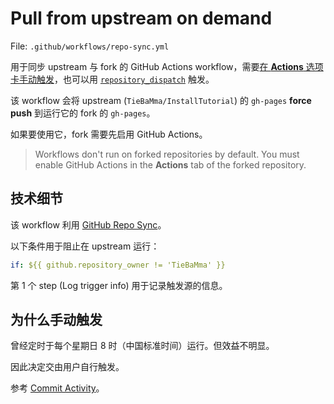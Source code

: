 # Pull from upstream on demand

File: `.github/workflows/repo-sync.yml`

用于同步 upstream 与 fork 的 GitHub Actions workflow，需要[在 **Actions** 选项卡手动触发](https://docs.github.com/en/actions/configuring-and-managing-workflows/configuring-a-workflow#manually-running-a-workflow)，也可以用 [`repository_dispatch`](https://docs.github.com/en/actions/reference/events-that-trigger-workflows#repository_dispatch) 触发。

该 workflow 会将 upstream (`TieBaMma/InstallTutorial`) 的 `gh-pages` **force push** 到运行它的 fork 的 `gh-pages`。

如果要使用它，fork 需要先启用 GitHub Actions。

> Workflows don't run on forked repositories by default. You must enable GitHub Actions in the **Actions** tab of the forked repository.

## 技术细节

该 workflow 利用 [GitHub Repo Sync](https://github.com/marketplace/actions/github-repo-sync)。

以下条件用于阻止在 upstream 运行：

```yaml
if: ${{ github.repository_owner != 'TieBaMma' }}
```

第 1 个 step (Log trigger info) 用于记录触发源的信息。

## 为什么手动触发

曾经定时于每个星期日 8 时（中国标准时间）运行。但效益不明显。

因此决定交由用户自行触发。

参考 [Commit Activity](https://github.com/TieBaMma/InstallTutorial/graphs/commit-activity)。

